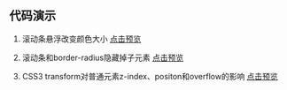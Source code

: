 ## 代码演示

1. 滚动条悬浮改变颜色大小
[点击预览](http://htmlpreview.github.io/?https://github.com/DeathKL/Demo/blob/master/scroll.html) 

2. 滚动条和border-radius隐藏掉子元素
[点击预览](http://htmlpreview.github.io/?https://github.com/DeathKL/Demo/blob/master/overflow.html) 

3. CSS3 transform对普通元素z-index、positon和overflow的影响
[点击预览](http://htmlpreview.github.io/?https://github.com/DeathKL/Demo/blob/master/transform.html) 


